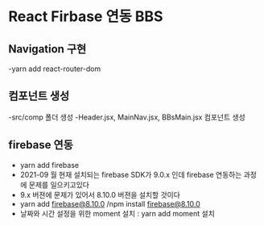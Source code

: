 # React Firbase 연동 BBS

## Navigation 구현

-yarn add react-router-dom

## 컴포넌트 생성

-src/comp 폴더 생성
-Header.jsx, MainNav.jsx, BBsMain.jsx 컴포넌트 생성

## firebase 연동

- yarn add firebase
- 2021-09 월 현재 설치되는 firebase SDK가 9.0.x 인데 firebase 연동하는 과정에 문제를 일으키고있다
- 9.x 버젼에 문제가 있어서 8.10.0 버젼을 설치할 것이다
- yarn add firebase@8.10.0 /npm install firebase@8.10.0
- 날짜와 시간 설정을 위한 moment 설치 : yarn add moment 설치
